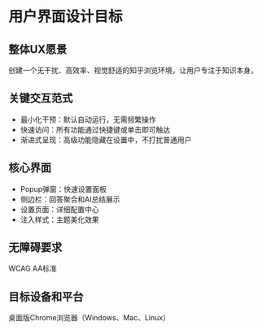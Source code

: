 # 用户界面设计目标

## 整体UX愿景

创建一个无干扰、高效率、视觉舒适的知乎浏览环境，让用户专注于知识本身。

## 关键交互范式

- 最小化干预：默认自动运行，无需频繁操作
- 快速访问：所有功能通过快捷键或单击即可触达
- 渐进式呈现：高级功能隐藏在设置中，不打扰普通用户

## 核心界面

- Popup弹窗：快速设置面板
- 侧边栏：回答聚合和AI总结展示
- 设置页面：详细配置中心
- 注入样式：主题美化效果

## 无障碍要求

WCAG AA标准

## 目标设备和平台

桌面版Chrome浏览器（Windows、Mac、Linux）